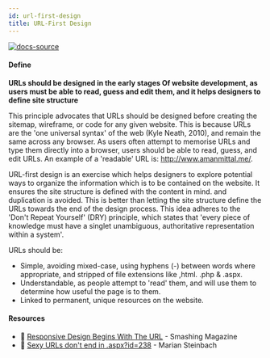 ```yaml
---
id: url-first-design
title: URL-First Design
---
```


[![docs-source](https://img.shields.io/badge/SRC-UX%20Companion-blue)](https://play.google.com/store/apps/details?id=com.cyberduck.uxcompanion)

#### Define

**URLs should be designed in the early stages Of website development, as users must be able to read, guess and edit them, and it helps designers to define site structure**

This principle advocates that URLs should be designed before creating the sitemap, wireframe, or code for any given website. This is because URLs are the 'one universal syntax' of the web (Kyle Neath, 2010), and remain the same across any browser. As users often attempt to memorise URLs and type them directly into a browser, users should be able to read, guess, and edit URLs. An example of a 'readable' URL is: http://www.amanmittal.me/.

URL-first design is an exercise which helps designers to explore potential ways to organize the information which is to be contained on the website. It ensures the site structure is defined with the content in mind. and duplication is avoided. This is better than letting the site structure define the URLs towards the end of the design process. This idea adheres to the 'Don't Repeat Yourself' (DRY) principle, which states that 'every piece of knowledge must have a singlet unambiguous, authoritative representation within a system'. 

URLs should be:
* Simple, avoiding mixed-case, using hyphens (-) between words where appropriate, and stripped of file extensions like ,html. .php & .aspx.
* Understandable, as people attempt to 'read' them, and will use them to determine how useful the page is to them.
* Linked to permanent, unique resources on the website.

#### Resources

* 📃 [Responsive Design Begins With The URL](https://www.smashingmagazine.com/2014/05/responsive-design-begins-with-the-url/) - Smashing Magazine
* 📃 [Sexy URLs don't end in .aspx?id=238](https://www.slideshare.net/mariansteinbach/sexy-urls-dont-end-in-aspx-principles-of-urldesign) - Marian Steinbach
